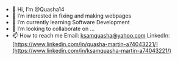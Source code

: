 - 👋 Hi, I’m @Quasha14
- 👀 I’m interested in fixing and making webpages
- 🌱 I’m currently learning Software Development
- 💞️ I’m looking to collaborate on ...
- 📫 How to reach me Email: ksamquasha@yahoo.com
                      LinkedIn: [https://www.linkedin.com/in/quasha-martin-a74043221/](https://www.linkedin.com/in/ksamquasha-martin-a74043221/)

<!---
Quasha14/Quasha14 is a ✨ special ✨ repository because its `README.md` (this file) appears on your GitHub profile.
You can click the Preview link to take a look at your changes.
--->
